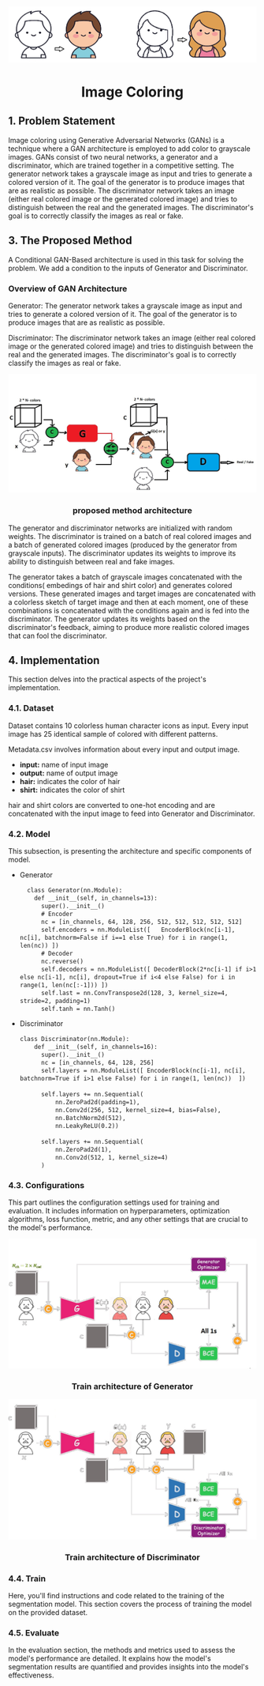 

<div align="center">
    <img src="title.jpg" alt="Logo" >
<h1 align="center"> Image Coloring</h1>
</div>


## 1. Problem Statement
Image coloring using Generative Adversarial Networks (GANs) is a technique where a GAN architecture is employed to add color to grayscale images. GANs consist of two neural networks, a generator and a discriminator, which are trained together in a competitive setting. The generator network takes a grayscale image as input and tries to generate a colored version of it. The goal of the generator is to produce images that are as realistic as possible. The discriminator network takes an image (either real colored image or the generated colored image) and tries to distinguish between the real and the generated images. The discriminator's goal is to correctly classify the images as real or fake.

## 3. The Proposed Method
A Conditional GAN-Based architecture is used in this task for solving the problem. We add a condition to the inputs of Generator and Discriminator.

### Overview of GAN Architecture
  
Generator: The generator network takes a grayscale image as input and tries to generate a colored version of it. The goal of the generator is to produce images that are as realistic as possible.

Discriminator: The discriminator network takes an image (either real colored image or the generated colored image) and tries to distinguish between the real and the generated images. The discriminator's goal is to correctly classify the images as real or fake.

<div align="center">
    <img src="model.jpg" alt="Logo" >
<h3 align="center"> proposed method architecture</h3>
</div>

The generator and discriminator networks are initialized with random weights. The discriminator is trained on a batch of real colored images and a batch of generated colored images (produced by the generator from grayscale inputs). The discriminator updates its weights to improve its ability to distinguish between real and fake images. 

The generator takes a batch of grayscale images concatenated with the conditions( embedings of hair and shirt color) and generates colored versions. These generated images and target images are concatenated with a colorless sketch of target image and then at each moment, one of these combinations is concatenated with the conditions again and is fed into the discriminator. The generator updates its weights based on the discriminator's feedback, aiming to produce more realistic colored images that can fool the discriminator.


## 4. Implementation
This section delves into the practical aspects of the project's implementation.

### 4.1. Dataset
Dataset contains 10 colorless human character icons as input. Every input image has 25 identical sample of colored with different patterns. 

Metadata.csv involves information about every input and output image. 
- **input:** name of input image
- **output:** name of output image
- **hair:** indicates the color of hair
- **shirt:** indicates the color of shirt

hair and shirt colors are converted to one-hot encoding and are concatenated with the input image to feed into Generator and Discriminator.
### 4.2. Model
This subsection, is presenting the architecture and specific components of model. 

- Generator

        class Generator(nn.Module):
          def __init__(self, in_channels=13):
            super().__init__()
            # Encoder
            nc = [in_channels, 64, 128, 256, 512, 512, 512, 512, 512]
            self.encoders = nn.ModuleList([   EncoderBlock(nc[i-1], nc[i], batchnorm=False if i==1 else True) for i in range(1, len(nc)) ])
            # Decoder
            nc.reverse()
            self.decoders = nn.ModuleList([ DecoderBlock(2*nc[i-1] if i>1 else nc[i-1], nc[i], dropout=True if i<4 else False) for i in range(1, len(nc[:-1])) ])
            self.last = nn.ConvTranspose2d(128, 3, kernel_size=4, stride=2, padding=1)
            self.tanh = nn.Tanh()

- Discriminator
  
      class Discriminator(nn.Module):
          def __init__(self, in_channels=16):
            super().__init__()
            nc = [in_channels, 64, 128, 256]
            self.layers = nn.ModuleList([ EncoderBlock(nc[i-1], nc[i], batchnorm=True if i>1 else False) for i in range(1, len(nc))  ])
        
            self.layers += nn.Sequential(
                nn.ZeroPad2d(padding=1),
                nn.Conv2d(256, 512, kernel_size=4, bias=False),
                nn.BatchNorm2d(512),
                nn.LeakyReLU(0.2))
        
            self.layers += nn.Sequential(
                nn.ZeroPad2d(1),
                nn.Conv2d(512, 1, kernel_size=4)
            )

        
### 4.3. Configurations
This part outlines the configuration settings used for training and evaluation. It includes information on hyperparameters, optimization algorithms, loss function, metric, and any other settings that are crucial to the model's performance.

<div align="center">
    <img src="Train Generator.jpg" alt="Logo" >
<h3 align="center"> Train architecture of Generator</h3>
</div>

<div align="center">
    <img src="Train Discriminator.jpg" alt="Logo" >
<h3 align="center"> Train architecture of Discriminator</h3>
</div>

### 4.4. Train
Here, you'll find instructions and code related to the training of the segmentation model. This section covers the process of training the model on the provided dataset.

### 4.5. Evaluate
In the evaluation section, the methods and metrics used to assess the model's performance are detailed. It explains how the model's segmentation results are quantified and provides insights into the model's effectiveness.

